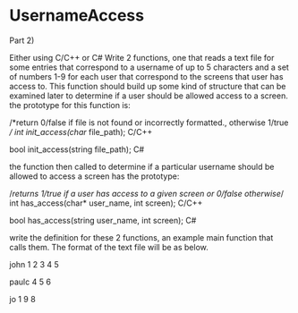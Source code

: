 # UsernameAccess
Part 2)


Either using C/C++ or C# Write 2   functions, one that reads a text file for some entries that correspond to a username of up to 5 characters and a set of numbers 1-9 for each user that correspond to the screens that user has access to. This function should build up some kind of structure that can be examined later to determine if a user should be allowed access to a screen.
the prototype for this function is:

/*return 0/false if file is not found or incorrectly formatted., otherwise 1/true */
int init_access(char* file_path); C/C++

bool init_access(string file_path); C#

the function then called to determine if a particular username should be allowed to access a screen has the prototype:

/*returns 1/true if a user has access to a given screen or 0/false otherwise*/
int has_access(char* user_name, int screen); C/C++

bool has_access(string user_name, int screen); C#


write the definition for these 2 functions, an example main function that calls them. 
The format of the text file will be as below.

john 1 2 3 4 5

paulc 4 5 6

jo 1 9 8


